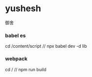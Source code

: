 # yushesh

御舍

### babel es

cd /content/script // npx babel dev -d lib

### webpack

cd / // npm run build
